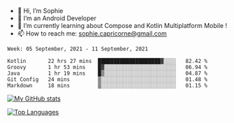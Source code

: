 - 👋 Hi, I’m Sophie
- 👀 I’m an Android Developer
- 🌱 I’m currently learning about Compose and Kotlin Multiplatform Mobile !
- 📫 How to reach me: sophie.capricorne@gmail.com


<!--START_SECTION:waka-->
```text
Week: 05 September, 2021 - 11 September, 2021

Kotlin       22 hrs 27 mins  ████████████████████▓░░░░   82.42 % 
Groovy       1 hr 53 mins    █▓░░░░░░░░░░░░░░░░░░░░░░░   06.94 % 
Java         1 hr 19 mins    █▒░░░░░░░░░░░░░░░░░░░░░░░   04.87 % 
Git Config   24 mins         ▒░░░░░░░░░░░░░░░░░░░░░░░░   01.48 % 
Markdown     18 mins         ▒░░░░░░░░░░░░░░░░░░░░░░░░   01.15 % 
```
<!--END_SECTION:waka-->

[![My GitHub stats](https://github-readme-stats.vercel.app/api?username=sophicapri&show_icons=true&theme=buefy)](https://github.com/anuraghazra/github-readme-stats)

[![Top Languages](https://github-readme-stats.vercel.app/api/top-langs/?username=sophicapri&langs_count=3&layout=compact)](https://github.com/anuraghazra/github-readme-stats)

